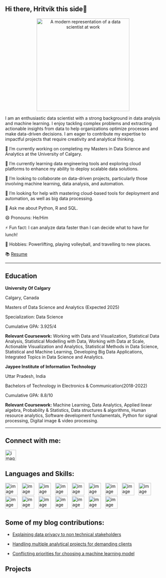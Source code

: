 ## Hi there, Hritvik this side👋

<p align="center">
  <img src="https://raw.githubusercontent.com/Hritvik-gaind/Hritvik-gaind/refs/heads/main/DALL%C2%B7E%202024-12-17%2017.59.38%20-%20A%20modern%20representation%20of%20a%20data%20scientist%20at%20work%2C%20featuring%20a%20person%20analyzing%20data%20on%20multiple%20monitors%20showing%20graphs%2C%20machine%20learning%20models%2C%20a.webp" alt="A modern representation of a data scientist at work" width="300" height="300">
</p>

I am an enthusiastic data scientist with a strong background in data analysis and machine learning. I enjoy tackling complex problems and extracting actionable insights from data to help organizations optimize processes and make data-driven decisions. I am eager to contribute my expertise to impactful projects that require creativity and analytical thinking.

🔭 I’m currently working on completing my Masters in Data Science and Analytics at the University of Calgary.

🌱 I’m currently learning data engineering tools and exploring cloud platforms to enhance my ability to deploy scalable data solutions.

👯 I’m looking to collaborate on data-driven projects, particularly those involving machine learning, data analysis, and automation.

🙋 I’m looking for help with mastering cloud-based tools for deployment and automation, as well as big data processing.

💬 Ask me about Python, R and SQL.

😄 Pronouns: He/Him

⚡ Fun fact: I can analyze data faster than I can decide what to have for lunch!

🏃 Hobbies: Powerlifting, playing volleyball, and travelling to new places.

📚 [Resume](https://docs.google.com/document/d/1UqrDu_oBi8upusbDUXeyxKLEuQufXURZZwUNlGGbqjU/edit?tab=t.0)

***

## Education

**University Of Calgary**

Calgary, Canada

Masters of Data Science and Analytics (Expected 2025)

Specialization: Data Science

Cumulative GPA: 3.925/4

**Relevant Coursework:**  Working with Data and Visualization, Statistical Data Analysis, Statistical Modelling with Data, Working with Data at Scale, Actionable Visualization and Analytics, Statistical Methods in Data Science, Statistical and Machine Learning, Developing Big Data Applications, Integrated Topics in Data Science and Analytics.

**Jaypee Institute of Information Technology**

Uttar Pradesh, India

Bachelors of Technology in Electronics & Communication(2018-2022)

Cumulative GPA: 8.8/10

**Relevant Coursework:** Machine Learning, Data Analytics, Applied linear algebra, Probability & Statistics, Data structures & algorithms, Human resource analytics, Software development fundamentals, Python for signal processing, Digital image & video processing.

***

## Connect with me:

[<img src="https://github.com/user-attachments/assets/456a6fed-7a98-4db3-a095-5e2db8dd3cf1" alt="image" width="35" height="35">](https://www.linkedin.com/in/hritvik-gaind/)

## Languages and Skills:

<img src="https://github.com/user-attachments/assets/8413980d-e938-4442-9a39-0210bf1ca211" alt="image" width="40" height="40" style="margin-right: 10px;">
<img src="https://github.com/user-attachments/assets/8b4a8e80-94c2-44c3-a4b2-9d5c2932b48f" alt="image" width="40" height="40" style="margin-right: 10px;">
<img src="https://github.com/user-attachments/assets/1920885b-e611-4f71-adc0-d97890b90029" alt="image" width="40" height="40" style="margin-right: 10px;">
<img src="https://github.com/user-attachments/assets/4fee4ccb-8728-4bc7-b42b-9af9ca54cd99" alt="image" width="40" height="40" style="margin-right: 10px;">
<img src="https://github.com/user-attachments/assets/d5f4f791-662f-4dc6-88d4-b0dd8562d8ce" alt="image" width="40" height="40" style="margin-right: 10px;">
<img src="https://github.com/user-attachments/assets/8085b176-d4c4-4270-b2a7-8f226f100b2a" alt="image" width="40" height="40" style="margin-right: 10px;">
<img src="https://github.com/user-attachments/assets/42ebf324-00e8-4730-bd2f-285559eba02a" alt="image" width="40" height="40" style="margin-right: 10px;">
<img src="https://github.com/user-attachments/assets/275aa204-8cc8-49f6-8829-58fddea11ae2" alt="image" width="40" height="40" style="margin-right: 10px;">
<img src="https://github.com/user-attachments/assets/9fe13380-10a7-43b2-bb2e-5962e86c34e2" alt="image" width="40" height="40" style="margin-right: 10px;">
<img src="https://github.com/user-attachments/assets/493f542c-26d3-4797-a8ac-66fe060291a5" alt="image" width="40" height="40" style="margin-right: 10px;">
<img src="https://github.com/user-attachments/assets/306e7b5b-7118-47da-be48-1289bf707562" alt="image" width="40" height="40" style="margin-right: 10px;">
<img src="https://github.com/user-attachments/assets/ee6de101-0804-410f-93ba-419b88def5e6" alt="image" width="40" height="40" style="margin-right: 10px;">
<img src="https://github.com/user-attachments/assets/cdf94627-a07f-4c98-95dd-5e05ee5d0d40" alt="image" width="40" height="40" style="margin-right: 10px;">
<img src="https://github.com/user-attachments/assets/8a3374ec-98aa-4d48-8b8c-56c8190b8f49" alt="image" width="40" height="40" style="margin-right: 10px;">
<img src="https://github.com/user-attachments/assets/a56845db-bb68-4689-9f3f-58b662f771a1" alt="image" width="40" height="40" style="margin-right: 10px;">
<img src="https://github.com/user-attachments/assets/986c4e98-7f79-4963-806a-07d177ff87f9" alt="image" width="40" height="40" style="margin-right: 10px;">


## Some of my blog contributions:

- [Explaining data privacy to non technical stakeholders](https://www.linkedin.com/advice/3/youre-tasked-explaining-data-privacy-non-technical-fh7ce?trk=contr)

- [Handling multiple analytical projects for demanding clients](https://www.linkedin.com/advice/1/juggling-multiple-analytics-projects-demanding-clients-c7rac)

- [Conflicting priorities for choosing a machine learning model](https://www.linkedin.com/advice/0/your-team-cant-agree-machine-learning-model-how-1cfqf?trk=cah2)

## Projects


